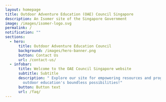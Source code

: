 ```yaml
---
layout: homepage
title: Outdoor Adventure Education (OAE) Council Singapore
description: An Isomer site of the Singapore Government
image: /images/isomer-logo.svg
permalink: /
notification: ""
sections:
  - hero:
      title: Outdoor Adventure Education Council
      background: /images/hero-banner.png
      button: Contact Us
      url: /contact-us/
  - infobar:
      title: Welcome to the OAE Council Singapore website
      subtitle: Subtitle
      description: " Explore our site for empowering resources and programs. Embrace
        outdoor education's boundless possibilities!"
      button: Button text
      url: /faq/
---
```

